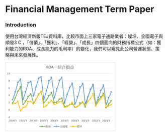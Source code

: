 # Financial Management Term Paper


### Introduction

使用台灣經濟新報TEJ資料庫，比較市面上三家電子通路業者：燦坤、全國電子與順發3 C ，「償債」、「獲利」、「經營」、「成長」四個面向的財務指標公式（如：獲利能力的ROA、成長能力的毛利率）的變化，我們可以窺見此公司營運狀態、策略與未來發展性。


<img src="ROA.png" width="350"/>



